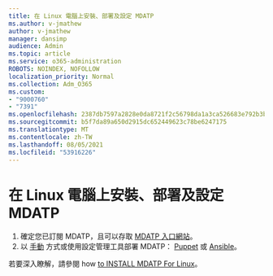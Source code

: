 ```yaml
---
title: 在 Linux 電腦上安裝、部署及設定 MDATP
ms.author: v-jmathew
author: v-jmathew
manager: dansimp
audience: Admin
ms.topic: article
ms.service: o365-administration
ROBOTS: NOINDEX, NOFOLLOW
localization_priority: Normal
ms.collection: Adm_O365
ms.custom:
- "9000760"
- "7391"
ms.openlocfilehash: 2387db7597a2828e0da8721f2c56798da1a3ca526683e792b3b5828a05139df7
ms.sourcegitcommit: b5f7da89a650d2915dc652449623c78be6247175
ms.translationtype: MT
ms.contentlocale: zh-TW
ms.lasthandoff: 08/05/2021
ms.locfileid: "53916226"
---
```

# <a name="install-deploy-and-configure-mdatp-on-a-linux-machine"></a>在 Linux 電腦上安裝、部署及設定 MDATP

1. 確定您已訂閱 MDATP，且可以存取 [MDATP 入口網站](https://go.microsoft.com/fwlink/?linkid=2144512)。
2. 以 [手動](https://go.microsoft.com/fwlink/?linkid=2144809) 方式或使用設定管理工具部署 MDATP： [Puppet](https://go.microsoft.com/fwlink/?linkid=2144715) 或 [Ansible](https://go.microsoft.com/fwlink/?linkid=2144716)。

若要深入瞭解，請參閱 how [to INSTALL MDATP For Linux](https://go.microsoft.com/fwlink/?linkid=2144717)。
